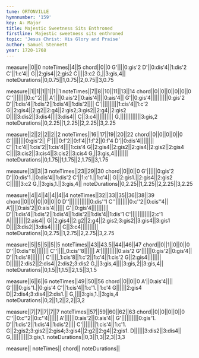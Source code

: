 ```yaml
---
tune: ORTONVILLE
hymnnumber: '159'
key: A♭ Major
title: Majestic Sweetness Sits Enthroned
firstline: Majestic sweetness sits enthroned
topic: 'Jesus Christ: His Glory and Praise'
author: Samuel Stennett
year: 1720-1768
---
```

measure||0||0
noteTimes||4||5
chord||0||0
G'||||0:gis'2
D'||0:dis'4||1:dis'2
C'||1:c'4||
G||2:gis4||2:gis2
C||||3:c2
G,||3:gis,4||
noteDurations||0,0.75||1,0.75||2,0.75||3,0.75

measure||1||1||1||1||1||1
noteTimes||7||8||10||11||13||14
chord||0||0||0||0||0||0
C''||||||||0:c''2||||
A'||||0:ais'2||0:ais'4||||0:ais'4||
G'||0:gis'4||||||||||0:gis'2
D'||1:dis'4||1:dis'2||1:dis'4||1:dis'2||||
C'||||||||||1:cis'4||1:c'2
G||2:gis4||2:g2||2:g4||2:gis2;3:gis2||2:g4||2:gis2
D||||3:dis2||3:dis4||||3:dis4||
C||3:c4||||||||||
G,||||||||||||3:gis,2
noteDurations||0,2.25||1,2.25||2,2.25||3,2.25

measure||2||2||2||2||2
noteTimes||16||17||19||20||22
chord||0||0||0||0||0
G'||||||||0:gis'2||
F'||||0:f'2||0:f'4||1:f'2||0:f'4
D'||0:dis'4||||||||
C'||1:c'4||1:cis'2||1:cis'4||||1:cis'4
G||2:gis4||2:gis2||2:gis4||2:gis2||2:gis4
C||||3:cis2||3:cis4||3:cis2||3:cis4
G,||3:gis,4||||||||
noteDurations||0,1.75||1,1.75||2,1.75||3,1.75

measure||3||3||3
noteTimes||23||29||30
chord||0||0||0
G'||||||0:gis'2
D'||0:dis'1.||0:dis'4||1:dis'2
C'||1:c'1.||1:c'4||
G||2:gis1.||2:gis4||2:gis2
C||||||3:c2
G,||3:gis,1.||3:gis,4||
noteDurations||0,2.25||1,2.25||2,2.25||3,2.25

measure||4||4||4||4||4||4
noteTimes||32||33||35||36||38||39
chord||0||0||0||0||0||0
D''||||||||||||0:dis''1
C''||||||||0:c''2||0:cis''4||
A'||||0:ais'2||0:ais'4||||||
G'||0:gis'4||||||||||
D'||1:dis'4||1:dis'2||1:dis'4||1:dis'2||1:dis'4||1:dis'1
C'||||||||||||2:c'1
A||||||||||2:ais4||
G||2:gis4||2:g2||2:g4||2:gis2;3:gis2||3:gis4||3:gis1
D||||3:dis2||3:dis4||||||
C||3:c4||||||||||
noteDurations||0,2.75||1,2.75||2,2.75||3,2.75

measure||5||5||5||5||5
noteTimes||43||43.5||44||46||47
chord||0||1||0||0||0
D''||0:dis''8||||||||
C''||||_0:cis''8||||||
A'||||||||||0:ais'2
G'||||||0:gis'2||0:gis'4||
D'||1:dis'8||||||||
C'||||_1:cis'8||1:c'2||1:c'4||1:cis'2
G||2:gis4||||||||
D||||||2:dis2||2:dis4||2:dis2;3:dis2
G,||3:gis,4||||3:gis,2||3:gis,4||
noteDurations||0,1.5||1,1.5||2,1.5||3,1.5

measure||6||6||6
noteTimes||49||50||56
chord||0||0||0
A'||0:ais'4||||
G'||||0:gis'1.||0:gis'4
C'||1:cis'4||1:c'1.||1:c'4
G||||||2:gis4
D||2:dis4;3:dis4||2:dis1.||
G,||||3:gis,1.||3:gis,4
noteDurations||0,2||1,2||2,2||3,2

measure||7||7||7||7||7
noteTimes||57||59||60||62||63
chord||0||0||0||0||0
C''||0:c''2||0:c''4||||||
A'||||||0:ais'2||0:ais'4||
G'||||||||||0:gis'1.
D'||1:dis'2||1:dis'4||1:dis'2||||
C'||||||||1:cis'4||1:c'1.
G||2:gis2;3:gis2||2:gis4;3:gis4||2:g2||2:g4||2:gis1.
D||||||3:dis2||3:dis4||
G,||||||||||3:gis,1.
noteDurations||0,3||1,3||2,3||3,3

measure||
noteTimes||
chord||
noteDurations||

